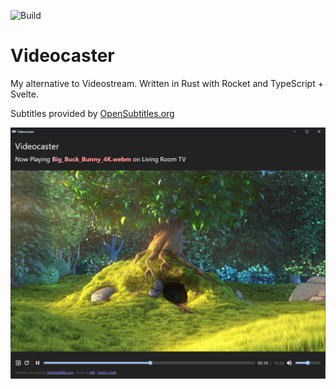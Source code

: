 ![Build](https://github.com/jbfp/videocaster/workflows/Build/badge.svg)

# Videocaster
My alternative to Videostream. Written in Rust with Rocket and TypeScript + Svelte.

Subtitles provided by [OpenSubtitles.org](https://www.opensubtitles.org)

![Videocaster](video_player.png)
